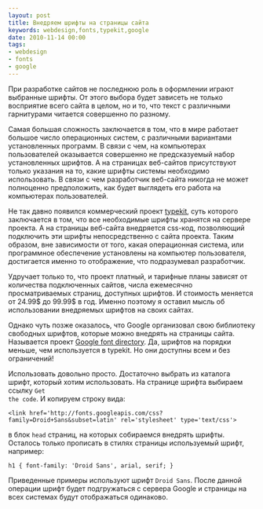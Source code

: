 ```yaml
---
layout: post
title: Внедряем шрифты на страницы сайта
keywords: webdesign,fonts,typekit,google
date: 2010-11-14 00:00
tags:
- webdesign
- fonts
- google
---
```

При разработке сайтов не последнюю роль в оформлении играют выбранные шрифты. От этого выбора будет зависеть не только восприятие всего сайта в целом, но и то, что текст с различными гарнитурами читается совершенно по разному.

Самая большая сложность заключается в том, что в мире работает большое число операционных систем, с различными вариантами установленных программ. В связи с чем, на компьютерах пользователей оказывается совершенно не предсказуемый набор установленных шрифтов. А на страницах веб-сайтов присутствуют только указания на то, какие шрифты системы необходимо использовать. В связи с чем разработчик веб-сайта никогда не может полноценно предположить, как будет выглядеть его работа на компьютерах пользователей. 

Не так давно появился коммерческий проект <a href="http://typekit.com/" rel="nofollow">typekit</a>, суть которого заключается в том, что все необходимые шрифты хранятся на сервере проекта. А на страницы веб-сайта внедряется css-код, позволяющий подключить эти шрифты непосредственно с сайта проекта. Таким образом, вне зависимости от того, какая операционная система, или программное обеспечение установлены на компьютер пользователя, достигается именно то отображение, что подразумевал разработчик. 

Удручает только то, что проект платный, и тарифные планы зависят от количества подключенных сайтов, числа ежемесячно просматриваемых страниц, доступных шрифтов. И стоимость меняется от 24.99$ до 99.99$ в год. Именно поэтому я оставил мысль об использовании внедряемых шрифтов на своих сайтах.

Однако чуть позже оказалось, что Google организовал свою библиотеку свободных шрифтов, которые можно внедрять на страницы сайта. Называется проект <a href="https://fonts.google.com/" rel="nofollow">Google font directory</a>. Да, шрифтов на порядки меньше, чем используется в typekit. Но они доступны всем и без ограничений!

Использовать довольно просто. Достаточно выбрать из каталога шрифт, который хотим использовать. На странице шрифта выбираем ссылку <code>Get the code</code>. И копируем строку вида:

    <link href='http://fonts.googleapis.com/css?family=Droid+Sans&subset=latin' rel='stylesheet' type='text/css'>

в блок <code>head</code> страниц, на которых собираемся внедрять шрифты. Осталось только прописать в стилях страницы используемый шрифт, например:

    h1 { font-family: 'Droid Sans', arial, serif; }

Приведенные примеры используют шрифт <code>Droid Sans</code>. После данной операции шрифт будет подгружаться с сервера Google и страницы на всех системах будут отображаться одинаково.
